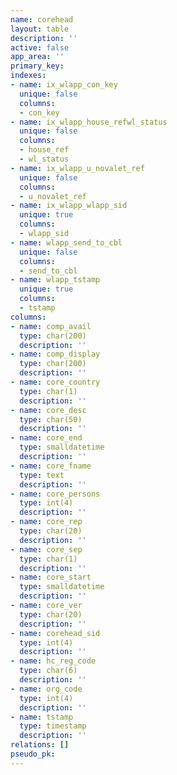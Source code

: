 ```yaml
---
name: corehead
layout: table
description: ''
active: false
app_area: ''
primary_key: 
indexes:
- name: ix_wlapp_con_key
  unique: false
  columns:
  - con_key
- name: ix_wlapp_house_refwl_status
  unique: false
  columns:
  - house_ref
  - wl_status
- name: ix_wlapp_u_novalet_ref
  unique: false
  columns:
  - u_novalet_ref
- name: ix_wlapp_wlapp_sid
  unique: true
  columns:
  - wlapp_sid
- name: wlapp_send_to_cbl
  unique: false
  columns:
  - send_to_cbl
- name: wlapp_tstamp
  unique: true
  columns:
  - tstamp
columns:
- name: comp_avail
  type: char(200)
  description: ''
- name: comp_display
  type: char(200)
  description: ''
- name: core_country
  type: char(1)
  description: ''
- name: core_desc
  type: char(50)
  description: ''
- name: core_end
  type: smalldatetime
  description: ''
- name: core_fname
  type: text
  description: ''
- name: core_persons
  type: int(4)
  description: ''
- name: core_rep
  type: char(20)
  description: ''
- name: core_sep
  type: char(1)
  description: ''
- name: core_start
  type: smalldatetime
  description: ''
- name: core_ver
  type: char(20)
  description: ''
- name: corehead_sid
  type: int(4)
  description: ''
- name: hc_reg_code
  type: char(6)
  description: ''
- name: org_code
  type: int(4)
  description: ''
- name: tstamp
  type: timestamp
  description: ''
relations: []
pseudo_pk: 
---
```


